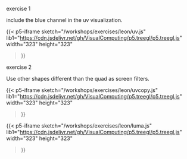 exercise 1

include the blue channel in the uv visualization.

{{< p5-iframe sketch="/workshops/exercises/leon/uv.js"
   lib1="https://cdn.jsdelivr.net/gh/VisualComputing/p5.treegl/p5.treegl.js"
   width="323" height="323"
>}}
 
 exercise 2

 Use other shapes different than the quad as screen filters.

{{< p5-iframe sketch="/workshops/exercises/leon/uvcopy.js"
   lib1="https://cdn.jsdelivr.net/gh/VisualComputing/p5.treegl/p5.treegl.js"
   width="323" height="323"
>}}


{{< p5-iframe sketch="/workshops/exercises/leon/luma.js"
   lib1="https://cdn.jsdelivr.net/gh/VisualComputing/p5.treegl/p5.treegl.js"
   width="323" height="323"
>}}
